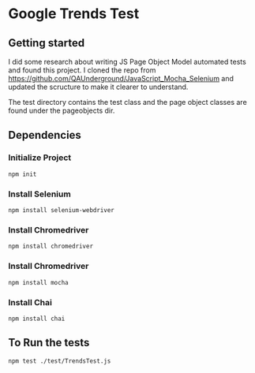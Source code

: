 # Google Trends Test

## Getting started

I did some research about writing JS Page Object Model automated tests and found this project. I cloned the repo from https://github.com/QAUnderground/JavaScript_Mocha_Selenium and updated the scructure to make it clearer to understand. 

The test directory contains the test class and the page object classes are found under the pageobjects dir. 

## Dependencies
### Initialize Project
```
npm init
```
### Install Selenium
```
npm install selenium-webdriver
```
### Install Chromedriver
```
npm install chromedriver
```
### Install Chromedriver
```
npm install mocha
```
### Install Chai
```
npm install chai
```

## To Run the tests
```
npm test ./test/TrendsTest.js
```
